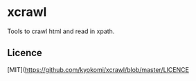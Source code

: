 xcrawl
==============================

Tools to crawl html and read in xpath.

## Licence
[MIT](https://github.com/kyokomi/xcrawl/blob/master/LICENCE
